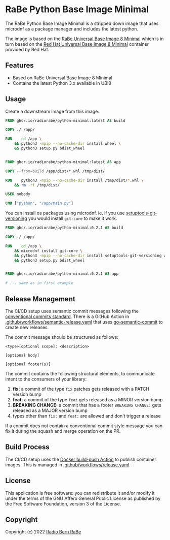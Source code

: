 # RaBe Python Base Image Minimal

The RaBe Python Base Image Minimal is a stripped down image that uses microdnf as a package
manager and includes the latest python.

The image is based on the [RaBe Universal Base Image 8 Minimal](https://github.com/radiorabe/container-image-ubi8-minimal)
which is in turn based on the [Red Hat Universal Base Image 8 Minimal](https://catalog.redhat.com/software/containers/ubi8/ubi-minimal/5c359a62bed8bd75a2c3fba8)
container provided by Red Hat.

## Features

- Based on RaBe Universal Base Image 8 Minimal
- Contains the latest Python 3.x available in UBI8

## Usage

Create a downstream image from this image:

```Dockerfile
FROM ghcr.io/radiorabe/python-minimal:latest AS build

COPY ./ /app/

RUN    cd /app \
    && python3 -mpip --no-cache-dir install wheel \
    && python3 setup.py bdist_wheel


FROM ghcr.io/radiorabe/python-minimal:latest AS app

COPY --from=build /app/dist/*.whl /tmp/dist/

RUN    python3 -mpip --no-cache-dir install /tmp/dist/*.whl \
    && rm -rf /tmp/dist/

USER nobody

CMD ["python", "/app/main.py"]
```

You can install os packages using microdnf. ie. if you use [setuptools-git-versioning](https://setuptools-git-versioning.readthedocs.io/en/stable/) you
would install `git-core` to make it work.

```Dockerfile
FROM ghcr.io/radiorabe/python-minimal:0.2.1 AS build

COPY ./ /app/

RUN    cd /app \
    && microdnf install git-core \
    && python3 -mpip --no-cache-dir install setuptools-git-versioning wheel \
    && python3 setup.py bdist_wheel


FROM ghcr.io/radiorabe/python-minimal:0.2.1 AS app

# ... same as in first example
```

## Release Management

The CI/CD setup uses semantic commit messages following the [conventional commits standard](https://www.conventionalcommits.org/en/v1.0.0/).
There is a GitHub Action in [.github/workflows/semantic-release.yaml](./.github/workflows/semantic-release.yaml)
that uses [go-semantic-commit](https://go-semantic-release.xyz/) to create new
releases.

The commit message should be structured as follows:

```
<type>[optional scope]: <description>

[optional body]

[optional footer(s)]
```

The commit contains the following structural elements, to communicate intent to the consumers of your library:

1. **fix:** a commit of the type `fix` patches gets released with a PATCH version bump
1. **feat:** a commit of the type `feat` gets released as a MINOR version bump
1. **BREAKING CHANGE:** a commit that has a footer `BREAKING CHANGE:` gets released as a MAJOR version bump
1. types other than `fix:` and `feat:` are allowed and don't trigger a release

If a commit does not contain a conventional commit style message you can fix
it during the squash and merge operation on the PR.

## Build Process

The CI/CD setup uses the [Docker build-push Action](https://github.com/docker/build-push-action) to publish container images. This is managed in [.github/workflows/release.yaml](./.github/workflows/release.yaml).

## License

This application is free software: you can redistribute it and/or modify it under
the terms of the GNU Affero General Public License as published by the Free
Software Foundation, version 3 of the License.

## Copyright

Copyright (c) 2022 [Radio Bern RaBe](http://www.rabe.ch)
